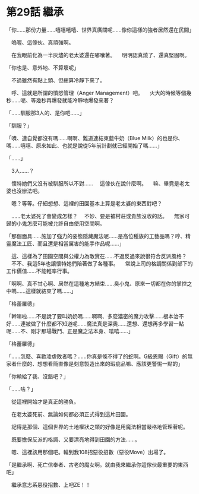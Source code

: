 # 第29話 繼承

「你……那份力量……嘻嘻嘻嘻、世界真廣闊呢……像你這樣的強者居然還在民間」

　嗚喔、這傢伙、真頑強啊。

　在我眼前化為一半灰燼的老太婆還在嘟囔著。
　明明認真燒了、還真堅固啊。

「你也是、意外地、不算壞呢」

　不過雖然有點上頭、但總算冷靜下來了。

　呼、這就是所謂的憤怒管理（Anger Management）吧。
　火大的時候等個幾秒……呃、等幾秒再爆發就能冷靜地爆發來著？

「……馴服那3人的、是你吧……」

「馴服？」

「嘖、連自覺都沒有嗎……啊啊、難道連結束藍牛奶（Blue Milk）的也是你、嗎……嘻嘻、原來如此、也就是說從5年前計劃就已經開始了嗎……」

「……」

　3人……？

　懷特她們又沒有被馴服所以不對……
　這傢伙在說什麼啊。
　嘛、畢竟是老太婆也沒辦法吧。

　嗯？等等。仔細想想、這裡的田園基本上算是老太婆的東西對吧？

　……老太婆死了會變成怎樣？
　不妙、要是被村莊或貴族沒收的話。
　無家可歸的小鬼怎麼可能被允許自由使用空間啊。

「那個面具……施加了強力的姿態隱藏魔法呢……是高位種族的工藝品嗎？哼、精靈魔法工匠、而且還是相當厲害的能手作品呢……」

　這、這樣為了田園空間與公權力為敵實在……不過反過來說很符合反派風格？
　不不、我這5年也讓懷特她們陪著做了各種事。
　常說上司的格調關係到部下的工作價值……不能輕率行事。

「啊啊、真不甘心啊、居然在這種地方結束……臭小鬼、原來一切都在你的掌控之中嗎……這樣就結束了嗎……」

「格蕾羅德」

「幹嘛啦……不是說了要叫奶奶嗎……啊啊、多麼濃密的魔力攻擊……根本治不好……連被做了什麼都不知道呢……魔法真是深奧……還想、還想再多學習一點呢……不、剛才那場戰鬥、正是魔之法本身、嘻嘻……」

「格蕾羅德」

「……怎麼、喜歡凌虐敗者嗎？……你真是條不得了的蛇啊。G級恩賜（Gift）的無家者什麼的、想想看簡直像是刻意製造出來的瑕疵品嘛、應該更警惕一點的」

「你輸給了我、沒錯吧？」

「……啥？」

　從這裡開始才是真正的勝負。

　在老太婆死前、無論如何都必須正式得到這片田園。

　記得是那個、這個世界的土地權狀之類的好像是用魔法相當嚴格地管理著呢。

　既要擔保反派的格調、又要漂亮地得到田園的方法……。

　嗯、這裡該用那個吧。輪到我108招惡役招數（惡役Move）出場了。

「是繼承啊、死亡信奉者、古老的魔女啊。就由我來繼承你這傢伙最重要的東西吧」

　繼承意志系惡役招數、上吧ZE！！